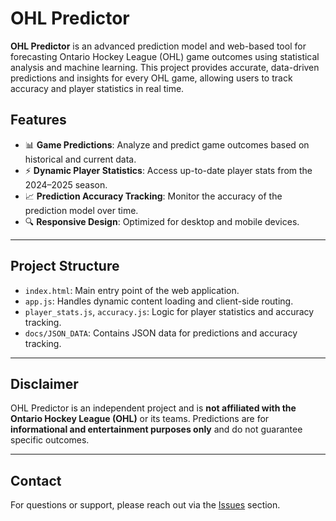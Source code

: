 # **OHL Predictor**

**OHL Predictor** is an advanced prediction model and web-based tool for forecasting Ontario Hockey League (OHL) game outcomes using statistical analysis and machine learning. This project provides accurate, data-driven predictions and insights for every OHL game, allowing users to track accuracy and player statistics in real time.

## **Features**
- 📊 **Game Predictions**: Analyze and predict game outcomes based on historical and current data.
- ⚡ **Dynamic Player Statistics**: Access up-to-date player stats from the 2024–2025 season.
- 📈 **Prediction Accuracy Tracking**: Monitor the accuracy of the prediction model over time.
- 🔍 **Responsive Design**: Optimized for desktop and mobile devices.

---

## **Project Structure**
- `index.html`: Main entry point of the web application.
- `app.js`: Handles dynamic content loading and client-side routing.
- `player_stats.js`, `accuracy.js`: Logic for player statistics and accuracy tracking.
- `docs/JSON_DATA`: Contains JSON data for predictions and accuracy tracking.

---

## **Disclaimer**
OHL Predictor is an independent project and is **not affiliated with the Ontario Hockey League (OHL)** or its teams. Predictions are for **informational and entertainment purposes only** and do not guarantee specific outcomes.

---

## **Contact**
For questions or support, please reach out via the [Issues](https://github.com/NoahCornish/ohlpredictor/issues) section.
